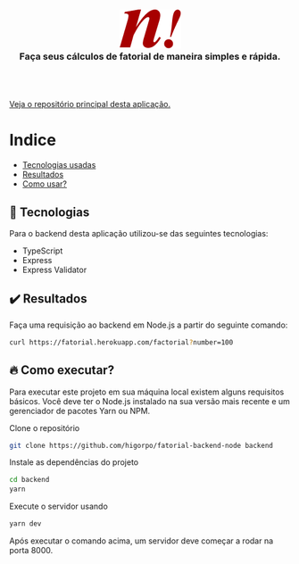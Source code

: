 <h3 align="center">
	<img src=".github/logo.png" alt="Fatorial Logo"/>
  <br/>
	<span>
		Faça seus cálculos de fatorial de maneira simples e rápida.
	</span>
</h3>

<br/>
<br/>
<br/>
<a href="https://github.com/higorpo/fatorial-frontend">Veja o repositório principal desta aplicação.</a>

# Indice 
- [Tecnologias usadas](#tecnologias)
- [Resultados](#resultados)
- [Como usar?](#comousar)

<a id="tecnologias"></a>
## :rocket: Tecnologias
<p>
Para o backend desta aplicação utilizou-se das seguintes tecnologias:
</p>

- TypeScript
- Express
- Express Validator

<a id="resultados"></a>
## :heavy_check_mark: Resultados
<p>
Faça uma requisição ao backend em Node.js a partir do seguinte comando:

```sh
curl https://fatorial.herokuapp.com/factorial?number=100
```

<a id="comousar"></a>
## :fire: Como executar?
<p>Para executar este projeto em sua máquina local existem alguns requisitos básicos. Você deve ter o Node.js instalado na sua versão mais recente e um gerenciador de pacotes Yarn ou NPM.</p>

Clone o repositório
```sh 
git clone https://github.com/higorpo/fatorial-backend-node backend
```

Instale as dependências do projeto
```sh 
cd backend
yarn
```

Execute o servidor usando 

```sh 
yarn dev
```

Após executar o comando acima, um servidor deve começar a rodar na porta 8000.